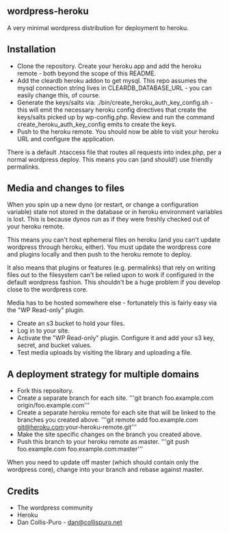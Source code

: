 ## wordpress-heroku

A very minimal wordpress distribution for deployment to heroku.

## Installation

* Clone the repository. Create your heroku app and add the heroku remote - both
  beyond the scope of this README.
* Add the cleardb heroku addon to get mysql. This repo assumes the mysql
  connection string lives in CLEARDB_DATABASE_URL - you can easily change this,
of course.
* Generate the keys/salts via: ./bin/create_heroku_auth_key_config.sh - this
  will emit the necessary heroku config directives that create the keys/salts
  picked up by wp-config.php. Review and run the command
  create_heroku_auth_key_config emits to create the keys.
* Push to the heroku remote. You should now be able to visit your heroku URL
  and configure the application.

There is a default .htaccess file that routes all requests into index.php, per
a normal wordpress deploy. This means you can (and should!) use friendly
permalinks.

## Media and changes to files

When you spin up a new dyno (or restart, or change a configuration variable)
state not stored in the database or in heroku environment variables is lost.
This is because dynos run as if they were freshly checked out of your heroku
remote.

This means you can't host ephemeral files on heroku (and you can't update wordpress
through heroku, either). You must update the wordpress core and plugins locally
and then push to the heroku remote to deploy.

It also means that plugins or features (e.g. permalinks) that rely on writing
files out to the filesystem can't be relied upon to work if configured in the
default wordpress fashion.  This shouldn't be a huge problem if you develop
close to the wordpress core.

Media has to be hosted somewhere else - fortunately this is fairly easy via the
"WP Read-only" plugin.

* Create an s3 bucket to hold your files.
* Log in to your site.
* Activate the "WP Read-only" plugin. Configure it and add your s3 key, secret,
  and bucket values.
* Test media uploads by visiting the library and uploading a file. 

## A deployment strategy for multiple domains

* Fork this repository.
* Create a separate branch for each site. '''git branch foo.example.com origin/foo.example.com'''
* Create a separate heroku remote for each site that will be linked to the branches you created above. '''git remote add foo.example.com git@heroku.com:your-heroku-remote.git'''
* Make the site specific changes on the branch you created above.
* Push this branch to your heroku remote as master. '''git push foo.example.com foo.example.com:master'''

When you need to update off master (which should contain only the wordpress
core), change into your branch and rebase against master.

## Credits

* The wordpress community
* Heroku
* Dan Collis-Puro - dan@collispuro.net

